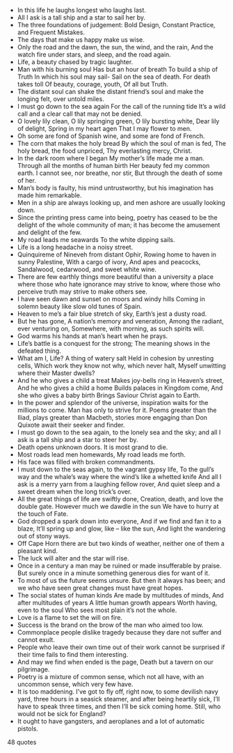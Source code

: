  - In this life he laughs longest who laughs last.
 - All I ask is a tall ship and a star to sail her by.
 - The three foundations of judgement: Bold Design, Constant Practice, and Frequent Mistakes.
 - The days that make us happy make us wise.
 - Only the road and the dawn, the sun, the wind, and the rain, And the watch fire under stars, and sleep, and the road again.
 - Life, a beauty chased by tragic laughter.
 - Man with his burning soul Has but an hour of breath To build a ship of Truth In which his soul may sail- Sail on the sea of death. For death takes toll Of beauty, courage, youth, Of all but Truth.
 - The distant soul can shake the distant friend’s soul and make the longing felt, over untold miles.
 - I must go down to the sea again For the call of the running tide It’s a wild call and a clear call that may not be denied.
 - O lovely lily clean, O lily springing green, O lily bursting white, Dear lily of delight, Spring in my heart agen That I may flower to men.
 - Oh some are fond of Spanish wine, and some are fond of French.
 - The corn that makes the holy bread By which the soul of man is fed, The holy bread, the food unpriced, Thy everlasting mercy, Christ.
 - In the dark room where I began My mother’s life made me a man. Through all the months of human birth Her beauty fed my common earth. I cannot see, nor breathe, nor stir, But through the death of some of her.
 - Man’s body is faulty, his mind untrustworthy, but his imagination has made him remarkable.
 - Men in a ship are always looking up, and men ashore are usually looking down.
 - Since the printing press came into being, poetry has ceased to be the delight of the whole community of man; it has become the amusement and delight of the few.
 - My road leads me seawards To the white dipping sails.
 - Life is a long headache in a noisy street.
 - Quinquireme of Nineveh from distant Ophir, Rowing home to haven in sunny Palestine, With a cargo of ivory, And apes and peacocks, Sandalwood, cedarwood, and sweet white wine.
 - There are few earthly things more beautiful than a university a place where those who hate ignorance may strive to know, where those who perceive truth may strive to make others see.
 - I have seen dawn and sunset on moors and windy hills Coming in solemn beauty like slow old tunes of Spain.
 - Heaven to me’s a fair blue stretch of sky, Earth’s jest a dusty road.
 - But he has gone, A nation’s memory and veneration, Among the radiant, ever venturing on, Somewhere, with morning, as such spirits will.
 - God warms his hands at man’s heart when he prays.
 - Life’s battle is a conquest for the strong; The meaning shows in the defeated thing.
 - What am I, Life? A thing of watery salt Held in cohesion by unresting cells, Which work they know not why, which never halt, Myself unwitting where their Master dwells?
 - And he who gives a child a treat Makes joy-bells ring in Heaven’s street, And he who gives a child a home Builds palaces in Kingdom come, And she who gives a baby birth Brings Saviour Christ again to Earth.
 - In the power and splendor of the universe, inspiration waits for the millions to come. Man has only to strive for it. Poems greater than the Iliad, plays greater than Macbeth, stories more engaging than Don Quixote await their seeker and finder.
 - I must go down to the sea again, to the lonely sea and the sky; and all I ask is a tall ship and a star to steer her by.
 - Death opens unknown doors. It is most grand to die.
 - Most roads lead men homewards, My road leads me forth.
 - His face was filled with broken commandments.
 - I must down to the seas again, to the vagrant gypsy life, To the gull’s way and the whale’s way where the wind’s like a whetted knife And all I ask is a merry yarn from a laughing fellow rover, And quiet sleep and a sweet dream when the long trick’s over.
 - All the great things of life are swiftly done, Creation, death, and love the double gate. However much we dawdle in the sun We have to hurry at the touch of Fate.
 - God dropped a spark down into everyone, And if we find and fan it to a blaze, It’ll spring up and glow, like – like the sun, And light the wandering out of stony ways.
 - Off Cape Horn there are but two kinds of weather, neither one of them a pleasant kind.
 - The luck will alter and the star will rise.
 - Once in a century a man may be ruined or made insufferable by praise. But surely once in a minute something generous dies for want of it.
 - To most of us the future seems unsure. But then it always has been; and we who have seen great changes must have great hopes.
 - The social states of human kinds Are made by multitudes of minds, And after multitudes of years A little human growth appears Worth having, even to the soul Who sees most plain it’s not the whole.
 - Love is a flame to set the will on fire.
 - Success is the brand on the brow of the man who aimed too low.
 - Commonplace people dislike tragedy because they dare not suffer and cannot exult.
 - People who leave their own time out of their work cannot be surprised if their time fails to find them interesting.
 - And may we find when ended is the page, Death but a tavern on our pilgrimage.
 - Poetry is a mixture of common sense, which not all have, with an uncommon sense, which very few have.
 - It is too maddening. I’ve got to fly off, right now, to some devilish navy yard, three hours in a seasick steamer, and after being heartily sick, I’ll have to speak three times, and then I’ll be sick coming home. Still, who would not be sick for England?
 - It ought to have gangsters, and aeroplanes and a lot of automatic pistols.

48 quotes